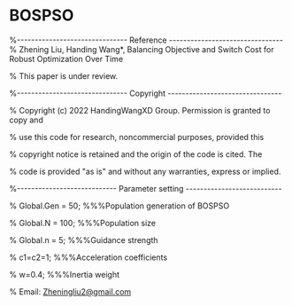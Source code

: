 # BOSPSO  
%------------------------------- Reference --------------------------------  
% Zhening Liu, Handing Wang*, Balancing Objective and Switch Cost for Robust Optimization Over Time

% This paper is under review.

%------------------------------- Copyright --------------------------------

% Copyright (c) 2022 HandingWangXD Group. Permission is granted to copy and

% use this code for research, noncommercial purposes, provided this

% copyright notice is retained and the origin of the code is cited. The

% code is provided "as is" and without any warranties, express or implied.

%---------------------------- Parameter setting ---------------------------

% Global.Gen   = 50;         %%%Population generation of BOSPSO

% Global.N     = 100;        %%%Population size

% Global.n     = 5;          %%%Guidance strength

% c1=c2=1;                   %%%Acceleration coefficients

% w=0.4;                     %%%Inertia weight

% Email: Zheningliu2@gmail.com
